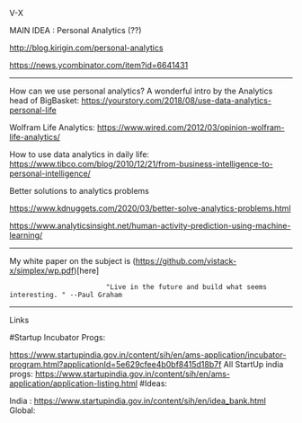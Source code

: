V-X

MAIN IDEA : Personal Analytics (??)

http://blog.kirigin.com/personal-analytics

https://news.ycombinator.com/item?id=6641431

-----------------------------------------------------


How can we use personal analytics? A wonderful intro by the Analytics head of BigBasket: https://yourstory.com/2018/08/use-data-analytics-personal-life

Wolfram Life Analytics: https://www.wired.com/2012/03/opinion-wolfram-life-analytics/

How to use data analytics in daily life: https://www.tibco.com/blog/2010/12/21/from-business-intelligence-to-personal-intelligence/

Better solutions to analytics problems

https://www.kdnuggets.com/2020/03/better-solve-analytics-problems.html

https://www.analyticsinsight.net/human-activity-prediction-using-machine-learning/

------------------------------------

My white paper on the subject is (https://github.com/vistack-x/simplex/wp.pdf)[here]

                            "Live in the future and build what seems interesting. " --Paul Graham
                            
--------------------------
Links

#Startup Incubator Progs:

https://www.startupindia.gov.in/content/sih/en/ams-application/incubator-program.html?applicationId=5e629cfee4b0bf8415d18b7f
All StartUp india progs: https://www.startupindia.gov.in/content/sih/en/ams-application/application-listing.html
#Ideas:

India : https://www.startupindia.gov.in/content/sih/en/idea_bank.html
Global:
